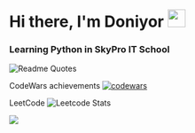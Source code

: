 <h1 align="left">Hi there, I'm Doniyor 
<img src="https://github.com/blackcater/blackcater/raw/main/images/Hi.gif" height="32"/></h1>
<h3 align="left">Learning Python in SkyPro IT School</h3>

![Readme Quotes](https://quotes-github-readme.vercel.app/api?type=horizontal&theme=dark)



CodeWars achievements
[![codewars](https://www.codewars.com/users/DoniyoRich/badges/small)](https://www.codewars.com/users/DoniyoRich) 

LeetCode
![Leetcode Stats](https://leetcard.doniyoRich/DoniyoRich?theme=transparent)

![](https://komarev.com/ghpvc/?username=DoniyoRich)
<!--
**DoniyoRich/DoniyoRich** is a ✨ _special_ ✨ repository because its `README.md` (this file) appears on your GitHub profile.

Here are some ideas to get you started:

- 🔭 I’m currently working on ...
- 🌱 I’m currently learning ...
- 👯 I’m looking to collaborate on ...
- 🤔 I’m looking for help with ...
- 💬 Ask me about ...
- 📫 How to reach me: ...
- 😄 Pronouns: ...
- ⚡ Fun fact: ...
-->
